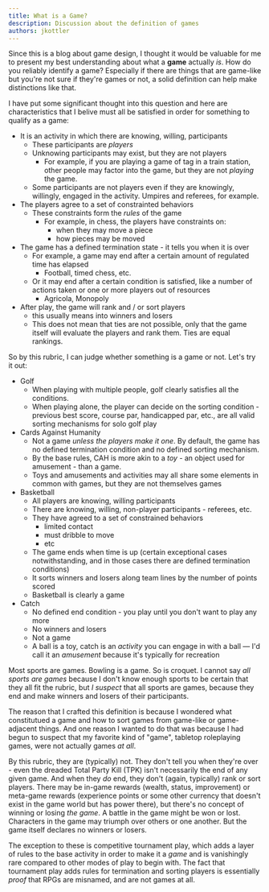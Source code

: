 ```yaml
---
title: What is a Game?
description: Discussion about the definition of games
authors: jkottler
---
```


Since this is a blog about game design, I thought it would be valuable for me to present my best understanding about what a **game** actually *is*. How do you reliably identify a game? Especially if there are things that are game-like but you're not sure if they're games or not, a solid definition can help make distinctions like that.

I have put some significant thought into this question and here are characteristics that I belive must all be satisfied in order for something to qualify as a game:
- It is an activity in which there are knowing, willing, participants
	- These participants are *players*
	- Unknowing participants may exist, but they are not players
		- For example, if you are playing a game of tag in a train station, other people may factor into the game, but they are not *playing* the game.
	- Some participants are not players even if they are knowingly, willingly, engaged in the activity. Umpires and referees, for example.
- The players agree to a set of constrainted behaviors
	- These constraints form the *rules* of the game
		- For example, in chess, the players have constraints on:
			- when they may move a piece
			- how pieces may be moved
- The game has a defined termination state - it tells you when it is over
	- For example, a game may end after a certain amount of regulated time has elapsed
		- Football, timed chess, etc.
	- Or it may end after a certain condition is satisfied, like a number of actions taken or one or more players out of resources
		- Agricola, Monopoly
- After play, the game will rank and / or sort players
	- this usually means into winners and losers
	- This does not mean that ties are not possible, only that the game itself will evaluate the players and rank them. Ties are equal rankings.

So by this rubric, I can judge whether something is a game or not. Let's try it out:
- Golf
	- When playing with multiple people, golf clearly satisfies all the conditions.
	- When playing alone, the player can decide on the sorting condition - previous best score, course par, handicapped par, etc., are all valid sorting mechanisms for solo golf play
- Cards Against Humanity
	- Not a game *unless the players make it one*. By default, the game has no defined termination condition and no defined sorting mechanism.
	- By the base rules, CAH is more akin to a *toy* - an object used for amusement - than a game.
	- Toys and amusements and activities may all share some elements in common with games, but they are not themselves games
- Basketball
	- All players are knowing, willing participants
	- There are knowing, willing, non-player participants - referees, etc.
	- They have agreed to a set of constrained behaviors
		- limited contact
		- must dribble to move
		- etc
	- The game ends when time is up (certain exceptional cases notwithstanding, and in those cases there are defined termination conditions)
	- It sorts winners and losers along team lines by the number of points scored
	- Basketball is clearly a game
- Catch
	- No defined end condition - you play until you don't want to play any more
	- No winners and losers
	- Not a game
	- A ball is a toy, catch is an *activity* you can engage in with a ball — I'd call it an *amusement* because it's typically for recreation
	
Most sports are games. Bowling is a game. So is croquet. I cannot say *all sports are games* because I don't know enough sports to be certain that they all fit the rubric, but *I suspect* that all sports are games, because they end and make winners and losers of their participants.

The reason that I crafted this definition is because I wondered what constitutued a game and how to sort games from game-like or game-adjacent things. And one reason I wanted to do that was because I had begun to suspect that my favorite kind of "game", tabletop roleplaying games, were not actually games *at all*.

By this rubric, they are (typically) not. They don't tell you when they're over - even the dreaded Total Party Kill (TPK) isn't necessarily the end of any given game. And when they *do* end, they don't (again, typically) rank or sort players. There may be in-game rewards (wealth, status, improvement) or meta-game rewards (experience points or some other currency that doesn't exist in the game world but has power there), but there's no concept of winning or losing *the game*. A battle in the game might be won or lost. Characters in the game may triumph over others or one another. But the game itself declares no winners or losers.

The exception to these is competitive tournament play, which adds a layer of rules to the base activity in order to make it a *game* and is vanishingly rare compared to other modes of play to begin with. The fact that tournament play adds rules for termination and sorting players is essentially *proof* that RPGs are misnamed, and are not games at all.

